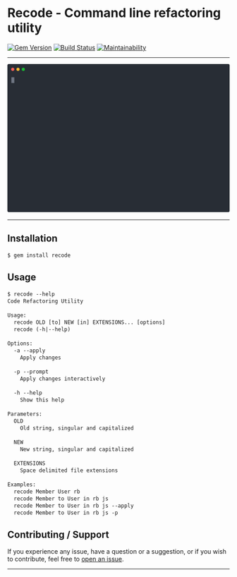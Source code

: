 # Recode - Command line refactoring utility

[![Gem Version](https://badge.fury.io/rb/recode.svg)](https://badge.fury.io/rb/recode)
[![Build Status](https://github.com/DannyBen/recode/workflows/Test/badge.svg)](https://github.com/DannyBen/recode/actions?query=workflow%3ATest)
[![Maintainability](https://api.codeclimate.com/v1/badges/5e766a4651a7320f714f/maintainability)](https://codeclimate.com/github/DannyBen/recode/maintainability)

---

![Demo](/demo/cast.svg)

---

## Installation

    $ gem install recode


## Usage

```
$ recode --help
Code Refactoring Utility

Usage:
  recode OLD [to] NEW [in] EXTENSIONS... [options]
  recode (-h|--help)

Options:
  -a --apply
    Apply changes

  -p --prompt
    Apply changes interactively

  -h --help
    Show this help

Parameters:
  OLD
    Old string, singular and capitalized

  NEW
    New string, singular and capitalized

  EXTENSIONS
    Space delimited file extensions

Examples:
  recode Member User rb
  recode Member to User in rb js
  recode Member to User in rb js --apply
  recode Member to User in rb js -p
```

## Contributing / Support

If you experience any issue, have a question or a suggestion, or if you wish
to contribute, feel free to [open an issue][issues].

---

[issues]: https://github.com/DannyBen/recode/issues
